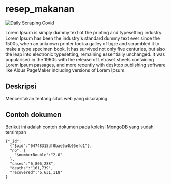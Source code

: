 # resep_makanan
[![Daily Scraping Covid](https://github.com/sta1562/mongo-covid/actions/workflows/covid-scrape.yml/badge.svg)](https://github.com/sta1562/mongo-covid/actions/workflows/covid-scrape.yml)

Lorem Ipsum is simply dummy text of the printing and typesetting industry. Lorem Ipsum has been the industry's standard dummy text ever since the 1500s, when an unknown printer took a galley of type and scrambled it to make a type specimen book. It has survived not only five centuries, but also the leap into electronic typesetting, remaining essentially unchanged. It was popularised in the 1960s with the release of Letraset sheets containing Lorem Ipsum passages, and more recently with desktop publishing software like Aldus PageMaker including versions of Lorem Ipsum.


## Deskripsi 

Menceritakan tentang situs web yang discraping.
## Contoh dokumen 

Berikut ini adalah contoh dokumen pada koleksi MongoDB yang sudah tersimpan

```
{"_id":
  {"$oid":"64748315df0bae6a4b05efd1"},
  "no": {
    "$numberDouble":"2.0"
  },
  "cases":"6,806,288",
  "deaths":"161,739",
  "recovered":"6,631,118"
}
```
